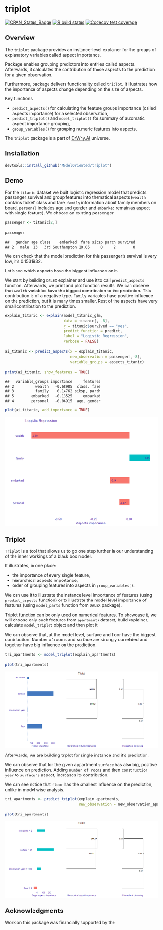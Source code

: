 
# triplot

<!-- badges: start -->

[![CRAN\_Status\_Badge](https://www.r-pkg.org/badges/version/triplot)](https://cran.r-project.org/package=triplot)
[![R build
status](https://github.com/ModelOriented/triplot/workflows/R-CMD-check/badge.svg)](https://github.com/ModelOriented/triplot/actions?query=workflow%3AR-CMD-check)
[![Codecov test
coverage](https://codecov.io/gh/ModelOriented/triplot/branch/master/graph/badge.svg)](https://codecov.io/gh/ModelOriented/triplot?branch=master)
<!-- badges: end -->

## Overview

The `triplot` package provides an instance-level explainer for the
groups of explanatory variables called aspect importance.

Package enables grouping predictors into entities called aspects.
Afterwards, it calculates the contribution of those aspects to the
prediction for a given observation.

Furthermore, package delivers functionality called `triplot`. It
illustrates how the importance of aspects change depending on the size
of aspects.

Key functions:

  - `predict_aspects()` for calculating the feature groups importance
    (called aspects importance) for a selected observation,
  - `predict_triplot()` and `model_triplot()` for summary of automatic
    aspect importance grouping,
  - `group_variables()` for grouping numeric features into aspects.

The `triplot` package is a part of [DrWhy.AI](http://DrWhy.AI) universe.

## Installation

``` r
devtools::install_github("ModelOriented/triplot")
```

## Demo

For the `titanic` dataset we built logistic regression model that
predicts passanger survival and group features into thematical aspects
(`wealth` contains ticket’ class and fare, `family` information about
family members on board, `personal` includes age and gender and
`embarked` remain as aspect with single feature). We choose an existing
passenger.

``` r
passenger <- titanic[2,]

passenger
```

    ##   gender age class    embarked  fare sibsp parch survived
    ## 2   male  13   3rd Southampton 20.05     0     2        0

We can check that the model prediction for this passenger’s survival is
very low, it’s 0.1531932.

Let’s see which aspects have the biggest influence on it.

We start by building `DALEX` explainer and use it to call
`predict_aspects` function. Afterwards, we print and plot function
results. We can observe that `wealth` variables have the biggest
contribution to the prediction. This contribution is of a negative type.
`Family` variables have positive influence on the prediction, but it is
many times smaller. Rest of the aspects have very small contribution to
the prediction.

``` r
explain_titanic <- explain(model_titanic_glm, 
                           data = titanic[, -8],
                           y = titanic$survived == "yes",
                           predict_function = predict,
                           label = "Logistic Regression",
                           verbose = FALSE)

ai_titanic <- predict_aspects(x = explain_titanic, 
                              new_observation = passenger[,-8],
                              variable_groups = aspects_titanic)

print(ai_titanic, show_features = TRUE)
```

    ##   variable_groups importance     features
    ## 2          wealth   -0.68985  class, fare
    ## 3          family    0.14762 sibsp, parch
    ## 5        embarked   -0.13525     embarked
    ## 4        personal   -0.06915  age, gender

``` r
plot(ai_titanic, add_importance = TRUE)
```

<img src="man/figures/unnamed-chunk-4-1.png" style="display: block; margin: auto;" />

## Triplot

`Triplot` is a tool that allows us to go one step further in our
understanding of the inner workings of a black box model.

It illustrates, in one place:

  - the importance of every single feature,
  - hierarchical aspects importance,
  - order of grouping features into aspects in `group_variables()`.

We can use it to illustrate the instance level importance of features
(using `predict_aspects` function) or to illustrate the model level
importance of features (using `model_parts` function from `DALEX`
package).

Triplot function can be only used on numerical features. To showcase it,
we will choose only such features from `apartments` dataset, build
explainer, calculate `model_triplot` object and then plot it.

We can observe that, at the model level, surface and floor have the
biggest contribution. Number of rooms and surface are strongly
correlated and together have big influence on the prediction.

``` r
tri_apartments <- model_triplot(explain_apartments)

plot(tri_apartments)
```

<img src="man/figures/unnamed-chunk-6-1.png" style="display: block; margin: auto;" />

Afterwards, we are building triplot for single instance and it’s
prediction.

We can observe that for the given appartment `surface` has also big,
positive influence on prediction. Adding `number of rooms` and then
`construction year` to `surface's` aspect, increases its contribution.

We can see notice that `floor` has the smallest influence on the
prediction, unlike in model wise analysis.

``` r
tri_apartments <- predict_triplot(explain_apartments, 
                                  new_observation = new_observation_apartments)

plot(tri_apartments)
```

<img src="man/figures/unnamed-chunk-7-1.png" style="display: block; margin: auto;" />

## Acknowledgments

Work on this package was financially supported by the
